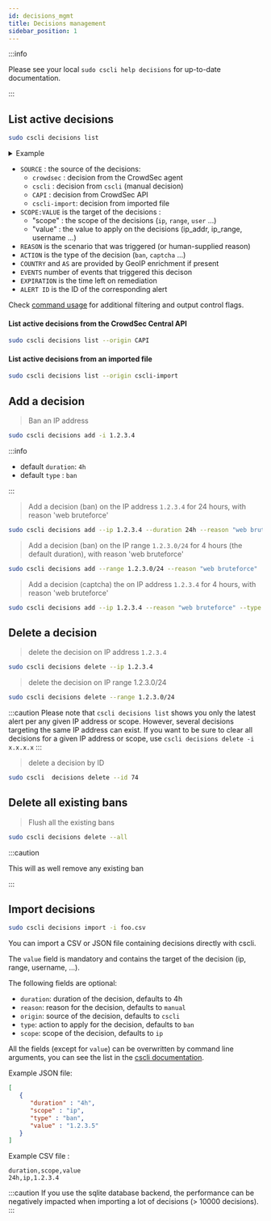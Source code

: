 ```yaml
---
id: decisions_mgmt
title: Decisions management
sidebar_position: 1
---
```



:::info 

Please see your local `sudo cscli help decisions` for up-to-date documentation.

:::

## List active decisions

```bash
sudo cscli decisions list
```

<details>
  <summary>Example</summary>

```bash
sudo cscli decisions list
+--------+----------+------------------+------------------------------------+--------+---------+--------------------------------+--------+-----------------+----------+
|   ID   |  SOURCE  |   SCOPE:VALUE    |               REASON               | ACTION | COUNTRY |               AS               | EVENTS |   EXPIRATION    | ALERT ID |
+--------+----------+------------------+------------------------------------+--------+---------+--------------------------------+--------+-----------------+----------+
| 276009 | crowdsec | Ip:xx.93.x.xxx   | crowdsecurity/telnet-bf            | ban    | CN      |  xxxxxxxx xxxxxxx Advertising  |      7 | 2m53.949221341s |    33459 |
|        |          |                  |                                    |        |         | Co.,Ltd.                       |        |                 |          |
| 276008 | crowdsec | Ip:xxx.53.xx.xxx | crowdsecurity/smb-bf               | ban    | BR      |  xxxxxxxxxx xxxxxxxxxxxxxxxx   |      6 | 1m48.728998974s |    33458 |
|        |          |                  |                                    |        |         | LTDA                           |        |                 |          |
+--------+----------+------------------+------------------------------------+--------+---------+--------------------------------+--------+-----------------+----------+
```

</details>

 - `SOURCE` : the source of the decisions:
    - `crowdsec` : decision from the CrowdSec agent
    - `cscli`    : decision from `cscli` (manual decision)
    - `CAPI`     : decision from CrowdSec API
    - `cscli-import`: decision from imported file
 - `SCOPE:VALUE` is the target of the decisions :
    - "scope" : the scope of the decisions (`ip`, `range`, `user` ...)
    - "value" : the value to apply on the decisions (ip_addr, ip_range, username ...)
 - `REASON` is the scenario that was triggered (or human-supplied reason)
 - `ACTION` is the type of the decision (`ban`, `captcha` ...)
 - `COUNTRY` and `AS` are provided by GeoIP enrichment if present
 - `EVENTS` number of events that triggered this decison
 - `EXPIRATION` is the time left on remediation
 - `ALERT ID` is the ID of the corresponding alert


Check [command usage](/cscli/cscli_decisions.md) for additional filtering and output control flags.

#### List active decisions from the CrowdSec Central API

```bash
sudo cscli decisions list --origin CAPI
```

#### List active decisions from an imported file

```bash
sudo cscli decisions list --origin cscli-import
```


## Add a decision

> Ban an IP address

```bash
sudo cscli decisions add -i 1.2.3.4
```

:::info

 * default `duration`: `4h`
 * default `type` : `ban`

:::

> Add a decision (ban) on the IP address `1.2.3.4` for 24 hours, with reason 'web bruteforce'

```bash
sudo cscli decisions add --ip 1.2.3.4 --duration 24h --reason "web bruteforce"
```

> Add a decision (ban) on the IP range  `1.2.3.0/24` for 4 hours (the default duration), with reason 'web bruteforce'

```bash
sudo cscli decisions add --range 1.2.3.0/24 --reason "web bruteforce"
```


> Add a decision (captcha) the on IP address `1.2.3.4` for 4 hours, with reason 'web bruteforce'

```bash
sudo cscli decisions add --ip 1.2.3.4 --reason "web bruteforce" --type captcha
```

## Delete a decision

> delete the decision on IP address `1.2.3.4`

```bash
sudo cscli decisions delete --ip 1.2.3.4
```

> delete the decision on IP range 1.2.3.0/24

```bash
sudo cscli decisions delete --range 1.2.3.0/24
```

:::caution
Please note that `cscli decisions list` shows you only the latest alert per any given IP address or scope.
However, several decisions targeting the same IP address can exist. If you want to be sure to clear all decisions for a given IP address or scope, use `cscli decisions delete -i x.x.x.x`
:::

> delete a decision by ID

```bash
sudo cscli  decisions delete --id 74
```



## Delete all existing bans

> Flush all the existing bans

```bash
sudo cscli decisions delete --all
```

:::caution

This will as well remove any existing ban

:::

## Import decisions

```bash
sudo cscli decisions import -i foo.csv
```

You can import a CSV or JSON file containing decisions directly with cscli.

The `value` field is mandatory and contains the target of the decision (ip, range, username, ...).

 The following fields are optional:
  - `duration`: duration of the decision, defaults to 4h
  - `reason`: reason for the decision, defaults to `manual`
  - `origin`: source of the decision, defaults to `cscli`
  - `type`: action to apply for the decision, defaults to `ban`
  - `scope`: scope of the decision, defaults to `ip`

All the fields (except for `value`) can be overwritten by command line arguments, you can see the list in the [cscli documentation](/cscli/cscli_decisions_import.md).

Example JSON file:

```json
[
   {
      "duration" : "4h", 
      "scope" : "ip", 
      "type" : "ban", 
      "value" : "1.2.3.5"
   }
]
```

Example CSV file :

```csv
duration,scope,value
24h,ip,1.2.3.4
```



:::caution
  If you use the sqlite database backend, the performance can be negatively impacted when importing a lot of decisions (> 10000 decisions).
:::

